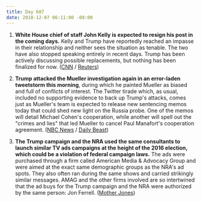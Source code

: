 ```yaml
---
title: Day 687
date: 2018-12-07 06:11:00 -08:00
---
```


1. **White House chief of staff John Kelly is expected to resign his post in the coming days.** Kelly and Trump have reportedly reached an impasse in their relationship and neither sees the situation as tenable. The two have also stopped speaking entirely in recent days. Trump has been actively discussing possible replacements, but nothing has been finalized for now. ([CNN](https://www.cnn.com/2018/12/07/politics/john-kelly-chief-of-staff-donald-trump/index.html) / [Reuters](https://www.reuters.com/article/us-usa-trump-kelly-idUSKBN1O61DV))

2. **Trump attacked the Mueller investigation again in an error-laden tweetstorm this morning**, during which he painted Mueller as biased and full of conflicts of interest. The Twitter tirade which, as usual, included no supporting evidence to back up Trump's attacks, comes just as Mueller's team is expected to release new sentencing memos today that could shed new light on the Russia probe. One of the memos will detail Michael Cohen's cooperation, while another will spell out the "crimes and lies" that led Mueller to cancel Paul Manafort's cooperation agreement. ([NBC News](https://www.nbcnews.com/politics/white-house/trump-goes-tweetstorm-new-mueller-reports-n945151) / [Daily Beast](https://www.thedailybeast.com/trump-attacks-mueller-team-conflicts-of-interest-as-manafort-cohen-filings-loom))

3. **The Trump campaign and the NRA used the same consultants to launch similar TV ads campaigns at the height of the 2016 election, which could be a violation of federal campaign laws.** The ads were purchased through a firm called American Media & Advocacy Group and were aimed at the exact same demographic groups as the NRA's ad spots. They also often ran during the same shows and carried strikingly similar messages. AMAG and the other firms involved are so intertwined that the ad buys for the Trump campaign and the NRA were authorized by the same person: Jon Ferrell. ([Mother Jones](https://www.motherjones.com/politics/2018/12/nra-trump-2016-campaign-coordination-political-advertising/))